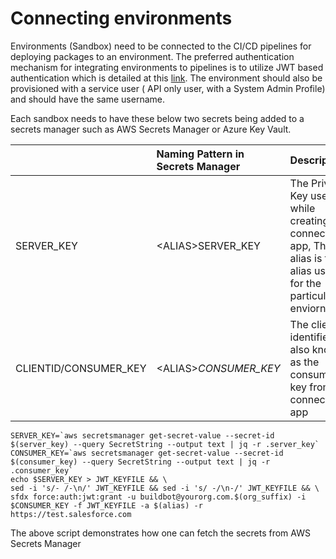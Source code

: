 # Connecting environments

Environments \(Sandbox\) need to be connected to the CI/CD pipelines for deploying packages to an environment. The preferred authentication mechanism for integrating environments to pipelines is to utilize JWT based authentication which is detailed at this [link](https://developer.salesforce.com/docs/atlas.en-us.sfdx_dev.meta/sfdx_dev/sfdx_dev_auth_jwt_flow.htm). The environment should also be provisioned with a service user \( API only user, with a System Admin Profile\) and should have the same username.

Each sandbox needs to have these below two secrets being added to a secrets manager such as AWS Secrets Manager or Azure Key Vault.  
  


|  | Naming Pattern in Secrets Manager | Description |
| :--- | :--- | :--- |
| SERVER\_KEY | &lt;ALIAS&gt;SERVER\_KEY | The Private Key used while creating the connected app, The alias is the alias used for the particular enviornment  |
| CLIENTID/CONSUMER\_KEY | &lt;ALIAS&gt;_CONSUMER\_KEY_ | The client identifier also know as the consumer key from the connected app |

```text
SERVER_KEY=`aws secretsmanager get-secret-value --secret-id $(server_key) --query SecretString --output text | jq -r .server_key`
CONSUMER_KEY=`aws secretsmanager get-secret-value --secret-id $(consumer_key) --query SecretString --output text | jq -r .consumer_key`
echo $SERVER_KEY > JWT_KEYFILE && \
sed -i 's/- /-\n/' JWT_KEYFILE && sed -i 's/ -/\n-/' JWT_KEYFILE && \
sfdx force:auth:jwt:grant -u buildbot@yourorg.com.$(org_suffix) -i $CONSUMER_KEY -f JWT_KEYFILE -a $(alias) -r https://test.salesforce.com 

```

The above script demonstrates how one can fetch the secrets from AWS Secrets Manager

